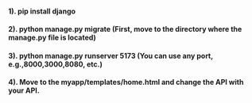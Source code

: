 #### 1). pip install django  
#### 2). python manage.py migrate (First, move to the directory where the manage.py file is located)  
#### 3). python manage.py runserver 5173 (You can use any port, e.g.,8000,3000,8080, etc.)  

#### 4). Move to the myapp/templates/home.html and change the API with your API.

